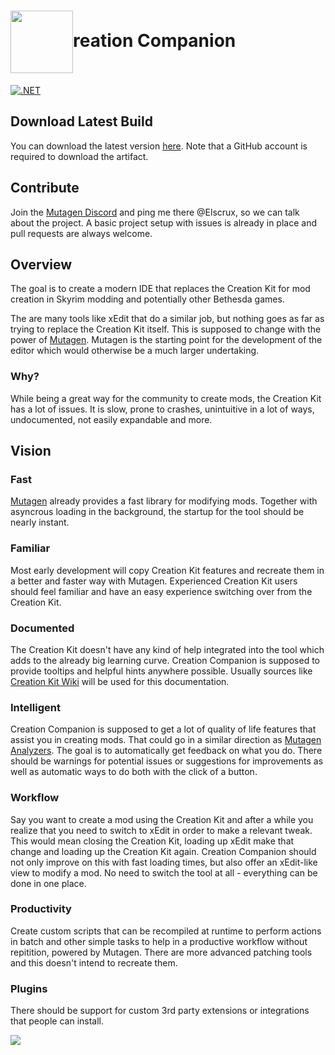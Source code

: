 # <img src="CreationEditor.Skyrim.Avalonia/Assets/Skyrim-Basic.ico" align="center" width="100" height="100">reation Companion

[![.NET](https://github.com/Elscrux/Creation-Editor/actions/workflows/dotnet.yml/badge.svg)](https://github.com/Elscrux/Creation-Editor/actions/workflows/dotnet.yml)

## Download Latest Build
You can download the latest version [here](https://github.com/Elscrux/Creation-Editor/actions).
Note that a GitHub account is required to download the artifact.

## Contribute
Join the [Mutagen Discord](https://discord.gg/GdKZ3SH) and ping me there @Elscrux, so we can talk about the project. A basic project setup with issues is already in place and pull requests are always welcome.

## Overview
The goal is to create a modern IDE that replaces the Creation Kit for mod creation in Skyrim modding and potentially other Bethesda games.

The are many tools like xEdit that do a similar job, but nothing goes as far as trying to replace the Creation Kit itself. This is supposed to change with the power of [Mutagen](https://github.com/Mutagen-Modding/Mutagen "Mutagen"). Mutagen is the starting point for the development of the editor which would otherwise be a much larger undertaking.

### Why?
While being a great way for the community to create mods, the Creation Kit has a lot of issues. It is slow, prone to crashes, unintuitive in a lot of ways, undocumented, not easily expandable and more.

## Vision

### Fast
[Mutagen](https://github.com/Mutagen-Modding/Mutagen "Mutagen") already provides a fast library for modifying mods. Together with asyncrous loading in the background, the startup for the tool should be nearly instant.

### Familiar
Most early development will copy Creation Kit features and recreate them in a better and faster way with Mutagen. Experienced Creation Kit users should feel familiar and have an easy experience switching over from the Creation Kit.

### Documented
The Creation Kit doesn\'t have any kind of help integrated into the tool which adds to the already big learning curve. Creation Companion is supposed to provide tooltips and helpful hints anywhere possible. Usually sources like [Creation Kit Wiki](https://ck.uesp.net "Creation Kit Wiki") will be used for this documentation.

### Intelligent
Creation Companion is supposed to get a lot of quality of life features that assist you in creating mods. That could go in a similar direction as [Mutagen Analyzers](http://https://github.com/Mutagen-Modding/Mutagen.Bethesda.Analyzers "Mutagen Analyzers"). The goal is to automatically get feedback on what you do. There should be warnings for potential issues or suggestions for improvements as well as automatic ways to do both with the click of a button.

### Workflow
Say you want to create a mod using the Creation Kit and after a while you realize that you need to switch to xEdit in order to make a relevant tweak. This would mean closing the Creation Kit, loading up xEdit make that change and loading up the Creation Kit again. Creation Companion should not only improve on this with fast loading times, but also offer an xEdit-like view to modify a mod. No need to switch the tool at all - everything can be done in one place.

### Productivity
Create custom scripts that can be recompiled at runtime to perform actions in batch and other simple tasks to help in a productive workflow without repitition, powered by Mutagen. There are more advanced patching tools and this doesn\'t intend to recreate them.

### Plugins
There should be support for custom 3rd party extensions or integrations that people can install.

![](CreationEditor.Skyrim.Avalonia/Assets/Skyrim.ico)
